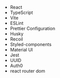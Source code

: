 - React
- TypeScript
- Vite
- ESLint
- Prettier Configuration
- Husky
- Recoil
- Styled-components
- Material UI
- Jest
- UUID
- Auth0
- react router dom
